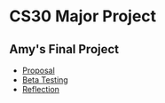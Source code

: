 # CS30 Major Project

## Amy's Final Project


- [Proposal](proposal.md)
- [Beta Testing](beta-testing.md)
- [Reflection](reflection.md)
